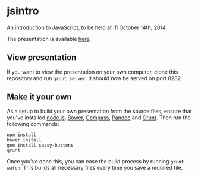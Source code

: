 jsintro
=======

An introduction to JavaScript, to be held at Ifi October 14th, 2014.

The presentation is available [here](http://megoth.github.io/jsintro).

View presentation
-----------------

If you want to view the presentation on your own computer, clone this repository and run `grunt server`. It should now be served on port 8282.

Make it your own
----------------

As a setup to build your own presentation from the source files, ensure that you've installed [node.js](http://nodejs.org/), [Bower](http://bower.io/), [Compass](http://compass-style.org/), [Pandoc](http://johnmacfarlane.net/pandoc/) and [Grunt](http://gruntjs.com/). Then run the following commands:

    npm install
    bower install
    gem install sassy-buttons
    grunt

Once you've done this, you can ease the build process by running `grunt watch`. This builds all necessary files every time you save a required file.